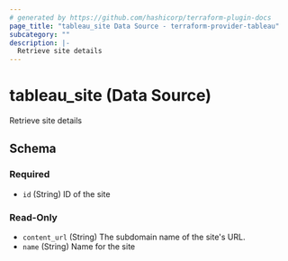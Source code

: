 ```yaml
---
# generated by https://github.com/hashicorp/terraform-plugin-docs
page_title: "tableau_site Data Source - terraform-provider-tableau"
subcategory: ""
description: |-
  Retrieve site details
---
```


# tableau_site (Data Source)

Retrieve site details



<!-- schema generated by tfplugindocs -->
## Schema

### Required

- `id` (String) ID of the site

### Read-Only

- `content_url` (String) The subdomain name of the site's URL.
- `name` (String) Name for the site
